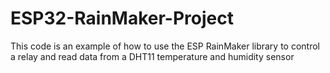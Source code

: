 # ESP32-RainMaker-Project
This code is an example of how to use the ESP RainMaker library to control a relay and read data from a DHT11 temperature and humidity sensor
